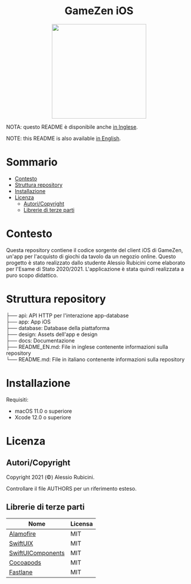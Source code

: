 <h1 align="center">GameZen iOS</h1>

<div align="center">
	<img width="256" height="256" src="design/logo.png">
</div>

NOTA: questo README è disponibile anche [in Inglese](README_EN.md).

NOTE: this README is also available [in English](README_EN.md).

# Sommario

- [Contesto](#contesto)
- [Struttura repository](#struttura-repository)
- [Installazione](#installazione)
- [Licenza](#licenza)
	- [Autori/Copyright](#autori/copyright)
	- [Librerie di terze parti](#librerie-di-terze-parti)


# Contesto
Questa repository contiene il codice sorgente del client iOS di GameZen, un'app per l'acquisto di giochi da tavolo da un negozio online. Questo progetto è stato realizzato dallo studente Alessio Rubicini come elaborato per l'Esame di Stato 2020/2021. L'applicazione è stata quindi realizzata a puro scopo didattico.

# Struttura repository

├── api:                 API HTTP per l'interazione app-database<br>
├── app:                 App iOS<br>
├── database:            Database della piattaforma<br>
├── design:              Assets dell'app e design<br>
├── docs:                Documentazione<br>
├── README_EN.md:        File in inglese contenente informazioni sulla repository<br>
└── README.md:           File in italiano contenente informazioni sulla repository

# Installazione

Requisiti:
- macOS 11.0 o superiore
- Xcode 12.0 o superiore



# Licenza

## Autori/Copyright

Copyright 2021 (©) Alessio Rubicini.

Controllare il file AUTHORS per un riferimento esteso.


## Librerie di terze parti


| Nome                                                        | Licensa                   |
| ----------------------------------------------------------- | ------------------------- |
| [Alamofire](https://github.com/Alamofire/Alamofire)         | MIT                       |
| [SwiftUIX](https://github.com/SwiftUIX/SwiftUIX)			  | MIT                       |
| [SwiftUIComponents](https://github.com/alessiorubiciniSwiftUI-Components)                                    | MIT |
| [Cocoapods](https://cocoapods.org/)                         | MIT                       |
| [Fastlane](https://fastlane.tools)                         | MIT                       |


